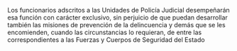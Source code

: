 Los funcionarios adscritos a las Unidades de Policía Judicial desempeñarán esa función con carácter exclusivo, sin perjuicio de que puedan desarrollar también las misiones de prevención de la delincuencia y demás que se les encomienden, cuando las circunstancias lo requieran, de entre las correspondientes a las Fuerzas y Cuerpos de Seguridad del Estado